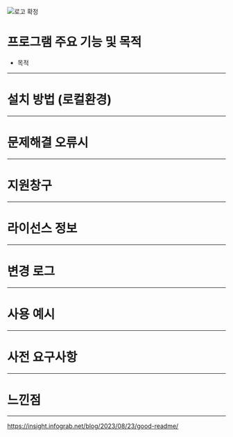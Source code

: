 ![로고 확정](https://github.com/toogot/carcarepay/assets/151509533/80a26857-99e0-4a7a-a904-2771742125fd)


# 프로그램 주요 기능 및 목적
  + 목적
   
----------------------------
# 설치 방법 (로컬환경)

----------------------------
# 문제해결 오류시

----------------------------
# 지원창구

----------------------------

# 라이선스 정보

----------------------------

# 변경 로그

----------------------------

# 사용 예시

----------------------------

# 사전 요구사항

----------------------------

# 느낀점

----------------------------





https://insight.infograb.net/blog/2023/08/23/good-readme/

